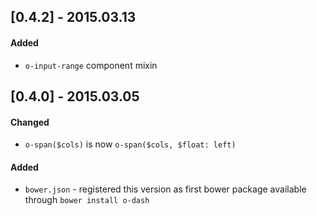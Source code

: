## [0.4.2] - 2015.03.13

#### Added

+ `o-input-range` component mixin

## [0.4.0] - 2015.03.05

#### Changed

+ `o-span($cols)` is now `o-span($cols, $float: left)`

#### Added

+ `bower.json` - registered this version as first bower package
  available through `bower install o-dash`
